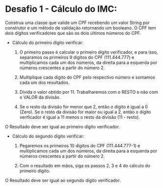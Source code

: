 # Desafio 1 - Cálculo do IMC:

Construa uma classe que valide um CPF recebendo um valor String por construtor e  um método de validação retornando um booleano.
O CPF tem dois dígitos verificadores que são os dois últimos números do CPF.

  - Cálculo do primeiro dígito verificar:

    1. O primeiro passo é calcular o primeiro dígito verificador, e para isso, separamos os primeiros 9 dígitos do CPF (111.444.777) e multiplicamos cada um dos números, da direita para a esquerda por números crescentes a partir do número 2.

    2. Multiplique cada digito do CPF pelo respectivo número e somamos cada um dos resultados.

    3. Divida o valor obtido por 11. Trabalharemos com o RESTO e não com o VALOR da divisão.

    4. Se o resto da divisão for menor que 2, então o dígito é igual a 0 (Zero).
    Se o resto da divisão for maior ou igual a 2, então o dígito verificador é igual a 11 menos o resto da divisão (11 - resto).

  O Resultado deve ser igual ao primeiro dígito verificador.

  - Cálculo do segundo dígito verificar:

    1. Pegaremos os primeiros 10 dígitos do CPF (111.444.777-1) e multiplicamos cada um dos números, da direita para a esquerda por números crescentes a partir do número 2.

    2. Com o resultado em mãos, siga os passos 2, 3 e 4 do cálculo do primeiro dígito.

  O Resultado deve ser igual ao segundo dígito verificador.